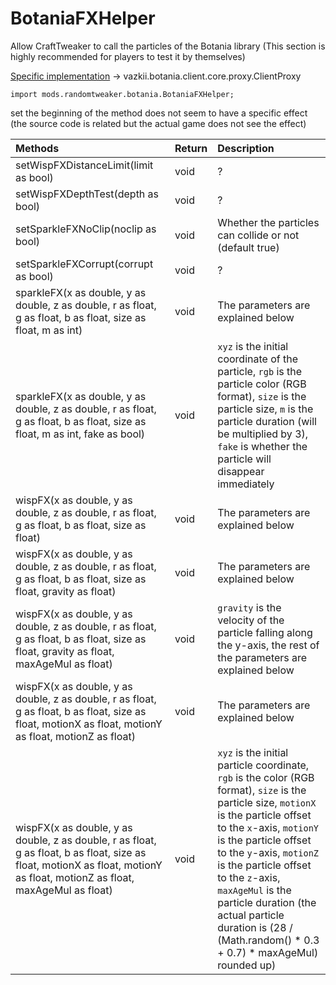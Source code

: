 # BotaniaFXHelper

Allow CraftTweaker to call the particles of the Botania library (This section is highly recommended for players to test it by themselves)

[Specific implementation](https://github.com/Vazkii/Botania/tree/1.12-final) ->
vazkii.botania.client.core.proxy.ClientProxy

```zenscript
import mods.randomtweaker.botania.BotaniaFXHelper;
```

set the beginning of the method does not seem to have a specific effect (the source code is related but the actual game does not see the effect)

| Methods | Return | Description |
|:---- | :--- | :---- |
| setWispFXDistanceLimit(limit as bool) | void | ? |
| setWispFXDepthTest(depth as bool) | void | ? |
| setSparkleFXNoClip(noclip as bool) | void | Whether the particles can collide or not (default true) |
| setSparkleFXCorrupt(corrupt as bool) | void | ? |
| sparkleFX(x as double, y as double, z as double, r as float, g as float, b as float, size as float, m as int) | void | The parameters are explained below |
| sparkleFX(x as double, y as double, z as double, r as float, g as float, b as float, size as float, m as int, fake as bool) | void | `xyz` is the initial coordinate of the particle, `rgb` is the particle color (RGB format), `size` is the particle size, `m` is the particle duration (will be multiplied by 3), `fake` is whether the particle will disappear immediately |
| wispFX(x as double, y as double, z as double, r as float, g as float, b as float, size as float) | void | The parameters are explained below |
| wispFX(x as double, y as double, z as double, r as float, g as float, b as float, size as float, gravity as float) | void | The parameters are explained below |
| wispFX(x as double, y as double, z as double, r as float, g as float, b as float, size as float, gravity as float, maxAgeMul as float) | void | `gravity` is the velocity of the particle falling along the y-axis, the rest of the parameters are explained below |
| wispFX(x as double, y as double, z as double, r as float, g as float, b as float, size as float, motionX as float, motionY as float, motionZ as float) | void | The parameters are explained below |
| wispFX(x as double, y as double, z as double, r as float, g as float, b as float, size as float, motionX as float, motionY as float, motionZ as float, maxAgeMul as float) | void | `xyz` is the initial particle coordinate, `rgb` is the color (RGB format), `size` is the particle size, `motionX` is the particle offset to the `x`-axis, `motionY` is the particle offset to the `y`-axis, `motionZ` is the particle offset to the `z`-axis, `maxAgeMul` is the particle duration (the actual particle duration is (28 / (Math.random() * 0.3 + 0.7) * maxAgeMul) rounded up) |
